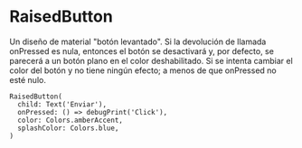 # RaisedButton
Un diseño de material "botón levantado".
Si la devolución de llamada onPressed es nula, entonces el botón se desactivará y, por defecto, se parecerá a un botón plano en el color deshabilitado. Si se intenta cambiar el color del botón y no tiene ningún efecto; a menos de que onPressed no esté nulo.
```
RaisedButton(
  child: Text('Enviar'),
  onPressed: () => debugPrint('Click'),
  color: Colors.amberAccent,
  splashColor: Colors.blue,
)
```